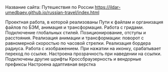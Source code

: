 Название сайта: Путешествия по России
https://ildar-umedbaev.github.io/russian-travel/index.html

Проектная работа, в которой реализованы Пути к файлам и организация файлов по БЭМ, анимация и трансформация. 
Работа с гридами. 
Подключение глобальных стилей. 
Позиционирование, отступы и расстояния.
Реализация анимации и трансформации: поворот с равномерной скоростью по часовой стрелки. 
Реализация бордера радиуса. Работа с изображением.
При нажатии на иконку, срабатывает переход по ссылке. 
Настроена прозрачность при наведении на ссылки.
Подключены другие шрифты
Кроссбраузерность и вендорные префиксы
Настроена адаптивная верстка
